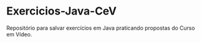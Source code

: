 # Exercicios-Java-CeV
Repositório para salvar exercícios em Java praticando propostas do Curso em Vídeo.
